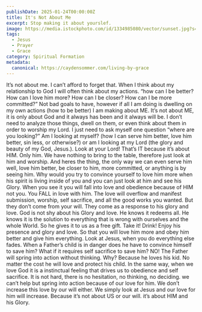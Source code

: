 ```yaml
---
publishDate: 2025-01-24T00:00:00Z
title: It's Not About Me
excerpt: Stop making it about yourslef. 
image: https://media.istockphoto.com/id/1334985080/vector/sunset.jpg?s=612x612&w=0&k=20&c=Vg4MVYbTxFzhSeAd_yvAytDESkVPC5e48if6bwXj_Z0=
tags:
  - Jesus
  - Prayer
  - Grace
category: Spiritual Formation
metadata:
  canonical: https://caydensommer.com/living-by-grace
---
```


It’s not about me. I can’t afford to forget that. When I think about my relationship to God I will often think about my actions. “how can I be better? How can I love him more? How can I be closer? How can I be more committed?” Not bad goals to have, however if all I am doing is dwelling on my own actions (how to be better) I am making about ME. It’s not about ME, it is only about God and it always has been and it always will be. I don’t need to analyze those things, dwell on them, or even think about them in order to worship my Lord. I just need to ask myself one question “where are you looking?” Am I looking at myself? (how I can serve him better, love him better, sin less, or otherwise?) or am I looking at my Lord (the glory and beauty of my God, Jesus.). Look at your Lord! That’s IT because it’s about HIM. Only him. We have nothing to bring to the table, therefore just look at him and worship. And heres the thing, the only way we can even serve him well, love him better, be closer to him, more committed, or anything is by seeing him. Why would you try to convince yourself to love him more when his spirit is living inside of you and you can just look at him and see his Glory. When you see it you will fall into love and obedience because of HIM not you. You FALL in love with him. The love will overflow and manifest submission, worship, self sacrifice, and all the good works you wanted. But they don’t come from your will. They come as a response to his glory and love. God is not shy about his Glory and love. He knows it redeems all. He knows it is the solution to everything that is wrong with ourselves and the whole World. So he gives it to us as a free gift. Take it! Drink! Enjoy his presence and glory and love. So that you will love him more and obey him better and give him everything. Look at Jesus, when you do everything else fades. When a Father’s child is in danger does he have to convince himself to save him? What if it requires self sacrifice to save him? NO! The Father will spring into action without thinking. Why? Because he loves his kid. No matter the cost he will love and protect his child. In the same way, when we love God it is a instinctual feeling that drives us to obedience and self sacrifice. It is not hard, there is no hesitation, no thinking, no deciding. we can’t help but spring into action because of our love for him. We don’t increase this love by our will either. We simply look at Jesus and our love for him will increase. Because it’s not about US or our will. it’s about HIM and his Glory. 